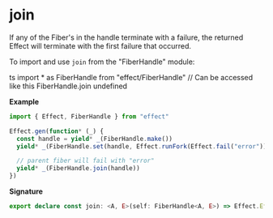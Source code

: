 # join

If any of the Fiber's in the handle terminate with a failure,
the returned Effect will terminate with the first failure that occurred.

To import and use `join` from the "FiberHandle" module:

ts
import \* as FiberHandle from "effect/FiberHandle"
// Can be accessed like this
FiberHandle.join
undefined

**Example**

```ts
import { Effect, FiberHandle } from "effect"

Effect.gen(function* (_) {
  const handle = yield* _(FiberHandle.make())
  yield* _(FiberHandle.set(handle, Effect.runFork(Effect.fail("error"))))

  // parent fiber will fail with "error"
  yield* _(FiberHandle.join(handle))
})
```

**Signature**

```ts
export declare const join: <A, E>(self: FiberHandle<A, E>) => Effect.Effect<void, E>
```
